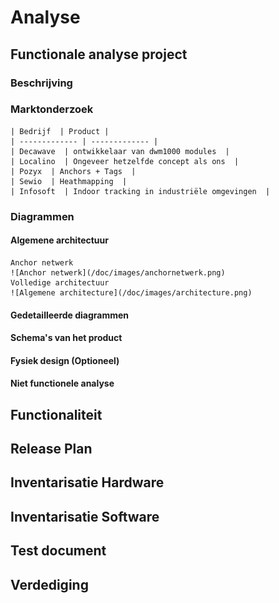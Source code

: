 # Analyse

## Functionale analyse project 

### Beschrijving

### Marktonderzoek 
    | Bedrijf  | Product |
    | ------------- | ------------- |
    | Decawave  | ontwikkelaar van dwm1000 modules  |
    | Localino  | Ongeveer hetzelfde concept als ons  | 
    | Pozyx  | Anchors + Tags  |
    | Sewio  | Heathmapping  | 
    | Infosoft  | Indoor tracking in industriële omgevingen  |
### Diagrammen

#### Algemene architectuur
    Anchor netwerk  
    ![Anchor netwerk](/doc/images/anchornetwerk.png)
    Volledige architectuur  
    ![Algemene architecture](/doc/images/architecture.png)
#### Gedetailleerde diagrammen

#### Schema's van het product

#### Fysiek design (Optioneel)

#### Niet functionele analyse 

## Functionaliteit

## Release Plan 

## Inventarisatie Hardware

## Inventarisatie Software 

## Test document

## Verdediging
